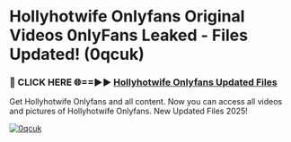 # Hollyhotwife Onlyfans Original Videos 0nlyFans Leaked - Files Updated! (0qcuk)

<h3>🔴 CLICK HERE 🌐==►► <a href="https://tinyurl.com/2m67pmp6" rel="nofollow">Hollyhotwife Onlyfans Updated Files</a></h3>

Get Hollyhotwife Onlyfans and all content. Now you can access all videos and pictures of Hollyhotwife Onlyfans. New Updated Files 2025!

[![0qcuk](https://i.imgur.com/H4QAA4z.gif)](https://tinyurl.com/2m67pmp6)
